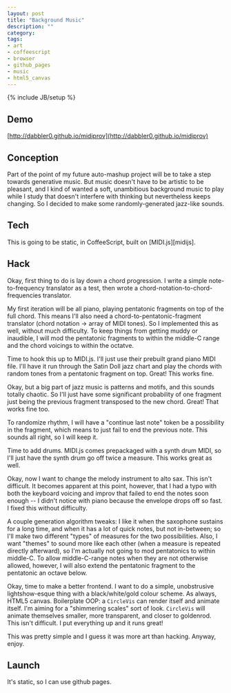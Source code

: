 ```yaml
---
layout: post
title: "Background Music"
description: ""
category: 
tags:
- art
- coffeescript
- browser
- github_pages
- music
- html5_canvas
---
```

{% include JB/setup %}

## Demo
[http://dabbler0.github.io/midiprov](http://dabbler0.github.io/midiprov)

## Conception
Part of the point of my future auto-mashup project will be to take a step towards generative music. But music doesn't have to be artistic to be pleasant, and I kind of wanted a soft, unambitious background music to play while I study that doesn't interfere with thinking but nevertheless keeps changing. So I decided to make some randomly-generated jazz-like sounds.
<!--more-->

## Tech
This is going to be static, in CoffeeScript, built on [MIDI.js][midijs].

## Hack
Okay, first thing to do is lay down a chord progression. I write a simple note-to-frequency translator as a test, then wrote a chord-notation-to-chord-frequencies translator.

My first iteration will be all piano, playing pentatonic fragments on top of the full chord. This means I'll also need a chord-to-pentatonic-fragment translator (chord notation -> array of MIDI tones). So I implemented this as well, without much difficulty. To keep things from getting muddy or inaudible, I will mod the pentatonic fragments to within the middle-C range
and the chord voicings to within the octatve.

Time to hook this up to MIDI.js. I'll just use their prebuilt grand piano MIDI file. I'll have it run through the Satin Doll jazz chart and play the chords with random tones from a pentatonic fragment on top. Great! This works fine.

Okay, but a big part of jazz music is patterns and motifs, and this sounds totally chaotic. So I'll just have some significant probability of one fragment just being the previous fragment transposed to the new chord. Great! That works fine too.

To randomize rhythm, I will have a "continue last note" token be a possibility in the fragment, which means to just fail to end the previous note. This sounds all right, so I will keep it.

Time to add drums. MIDI.js comes prepackaged with a synth drum MIDI, so I'll just have the synth drum go off twice a measure. This works great as well.

Okay, now I want to change the melody instrument to alto sax. This isn't difficult. It becomes apparent at this point, however, that I had a typo with both the keyboard voicing and improv that failed to end the notes soon enough -- I didn't notice with piano because the envelope drops off so fast. I fixed this without difficulty.

A couple generation algorithm tweaks: I like it when the saxophone sustains for a long time, and when it has a lot of quick notes, but not in-between; so I'll make two different "types" of measures for the two possibilities. Also, I want "themes" to sound more like each other (when a measure is repeated directly afterward), so I'm actually not going to mod pentatonics to within middle-C. To allow middle-C-range notes when they are not otherwise allowed, however, I will also extend the pentatonic fragment to the pentatonic an octave below.

Okay, time to make a better frontend. I want to do a simple, unobstrusive lightshow-esque thing with a black/white/gold colour scheme. As always, HTML5 canvas. Boilerplate OOP: a `CircleVis` can render itself and animate itself. I'm aiming for a "shimmering scales" sort of look. `CircleVis` will animate themselves smaller, more transparent, and closer to goldenrod. This isn't difficult. I put everything up and it runs great!

This was pretty simple and I guess it was more art than hacking. Anyway, enjoy.

## Launch
It's static, so I can use github pages.
